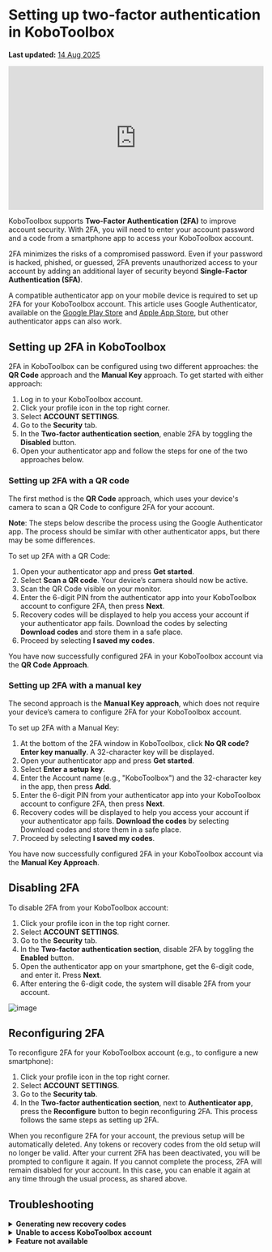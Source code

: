 # Setting up two-factor authentication in KoboToolbox
**Last updated:** <a href="https://github.com/kobotoolbox/docs/blob/40d054c21fbc98e1e7b7eb1e0e768a17aacfa0f4/source/article_template.md" class="reference">14 Aug 2025</a>

<iframe src="https://www.youtube.com/embed/4BhF0eva_d4?si=Ha6XbjiSjfPEL-CX" style="width: 100%; aspect-ratio: 16 / 9; height: auto; border: 0;" title="YouTube video player" frameborder="0" allow="accelerometer; autoplay; clipboard-write; encrypted-media; gyroscope; picture-in-picture; web-share" allowfullscreen></iframe>

KoboToolbox supports **Two-Factor Authentication (2FA)** to improve account security. With 2FA, you will need to enter your account password and a code from a smartphone app to access your KoboToolbox account.

2FA minimizes the risks of a compromised password. Even if your password is hacked, phished, or guessed, 2FA prevents unauthorized access to your account by adding an additional layer of security beyond **Single-Factor Authentication (SFA)**.

A compatible authenticator app on your mobile device is required to set up 2FA for your KoboToolbox account. This article uses Google Authenticator, available on the [Google Play Store](https://play.google.com/store/apps/details?id=com.google.android.apps.authenticator2) and [Apple App Store](https://apps.apple.com/fr/app/google-authenticator/id388497605?l=en-GB), but other authenticator apps can also work.

## Setting up 2FA in KoboToolbox

2FA in KoboToolbox can be configured using two different approaches: the **QR Code** approach and the **Manual Key** approach. To get started with either approach:

1. Log in to your KoboToolbox account.
2. Click your profile icon in the top right corner.
3. Select **ACCOUNT SETTINGS**.
4. Go to the **Security** tab.
5. In the **Two-factor authentication section**, enable 2FA by toggling the **Disabled** button.
6. Open your authenticator app and follow the steps for one of the two approaches below.

### Setting up 2FA with a QR code

The first method is the **QR Code** approach, which uses your device's camera to scan a QR Code to configure 2FA for your account. 

<p class="note">
  <b>Note</b>: The steps below describe the process using the Google Authenticator app. The process should be similar with other authenticator apps, but there may be some differences.
</p>

To set up 2FA with a QR Code:

1. Open your authenticator app and press **Get started**.
2. Select **Scan a QR code**. Your device’s camera should now be active.
3. Scan the QR Code visible on your monitor.
4. Enter the 6-digit PIN from the authenticator app into your KoboToolbox account to configure 2FA, then press **Next**.
5. Recovery codes will be displayed to help you access your account if your authenticator app fails. Download the codes by selecting **Download codes** and store them in a safe place.
6. Proceed by selecting **I saved my codes**.

You have now successfully configured 2FA in your KoboToolbox account via the **QR Code Approach**. 

### Setting up 2FA with a manual key

The second approach is the **Manual Key approach**, which does not require your device’s camera to configure 2FA for your KoboToolbox account.

To set up 2FA with a Manual Key:

1. At the bottom of the 2FA window in KoboToolbox, click **No QR code? Enter key manually**. A 32-character key will be displayed.
2. Open your authenticator app and press **Get started**.
3. Select **Enter a setup key**.
4. Enter the Account name (e.g., "KoboToolbox") and the 32-character key in the app, then press **Add**. 
5. Enter the 6-digit PIN from your authenticator app into your KoboToolbox account to configure 2FA, then press **Next**.
6. Recovery codes will be displayed to help you access your account if your authenticator app fails. **Download the codes** by selecting Download codes and store them in a safe place.
7. Proceed by selecting **I saved my codes**.

You have now successfully configured 2FA in your KoboToolbox account via the **Manual Key Approach**.

## Disabling 2FA

To disable 2FA from your KoboToolbox account:

1. Click your profile icon in the top right corner.
2. Select **ACCOUNT SETTINGS**.
3. Go to the **Security** tab.
4. In the **Two-factor authentication section**, disable 2FA by toggling the **Enabled** button.
5. Open the authenticator app on your smartphone, get the 6-digit code, and enter it. Press **Next**.
6. After entering the 6-digit code, the system will disable 2FA from your account. 

![image](/images/two_factor_authentication/deactivate_2FA.png) 

## Reconfiguring 2FA

To reconfigure 2FA for your KoboToolbox account (e.g., to configure a new smartphone):

1. Click your profile icon in the top right corner.
2. Select **ACCOUNT SETTINGS**.
3. Go to the **Security tab**.
4. In the **Two-factor authentication section**, next to **Authenticator app**, press the **Reconfigure** button to begin reconfiguring 2FA. This process follows the same steps as setting up 2FA.
   
When you reconfigure 2FA for your account, the previous setup will be automatically deleted. Any tokens or recovery codes from the old setup will no longer be valid. After your current 2FA has been deactivated, you will be prompted to configure it again. If you cannot complete the process, 2FA will remain disabled for your account. In this case, you can enable it again at any time through the usual process, as shared above.

## Troubleshooting
<details>
<summary><b>Generating new recovery codes</b></summary>
If you have misplaced your recovery codes or believe they have been compromised, you can generate new recovery codes for 2FA by pressing the **Generate new** button next to **Recovery codes**.
</details>

<details>
<summary><b>Unable to access KoboToolbox account</b></summary>
If you are unable to access your KoboToolbox account with 2FA enabled (for example, if you reset your smartphone and uninstalled the authenticator app, or you misplaced your recovery codes), you can contact [support@kobotoolbox.org](support@kobotoolbox.org). Please use the email address registered to your account to request that 2FA be disabled.
</details>

<details>
<summary><b>Feature not available</b></summary>
This feature is currently unavailable for users on the Community Plan. However, 2FA will be extended to all users in the coming months, regardless of their plan.
</details>
